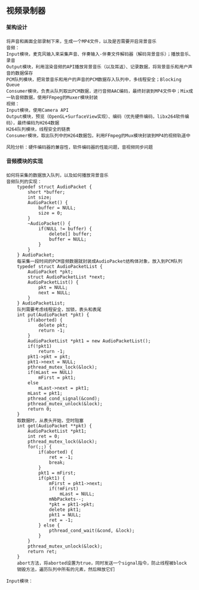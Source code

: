 
## 视频录制器

#### 架构设计

    将声音和画面全部录制下来，生成一个MP4文件，以及是否需要开启背景音乐
    音频：
    Input模块，麦克风输入来采集声音、伴奏输入-伴奏文件解码器（解码背景音乐）；播放音乐、录音
    Output模块，利用渲染音频的API播放背景音乐（以及耳返）、记录数据，将背景音乐和用户声音的数据保存
    PCM队列模块，把背景音乐和用户的声音的PCM数据存入队列中，多线程安全；Blocking Queue
    Consumer模块，负责从队列取出PCM数据，进行音频AAC编码，最终封装到MP4文件中；Mix成一轨音频数据，使用FFmpeg的Muxer模块封装
    视频：
    Input模块，使用Camera API
    Output模块，预览（OpenGL+SurfaceView实现）、编码（优先硬件编码，libx264软件编码），最终编码为H264数据
    H264队列模块，线程安全的链表
    Consumer模块，取出队列中的H264数据包，利用FFmpeg的Mux模块封装到MP4的视频轨道中

    风险分析：硬件编码器的兼容性，软件编码器的性能问题，音视频同步问题

#### 音频模块的实现

    如何将采集的数据放入队列，以及如何播放背景音乐
    音频队列的实现：
        typedef struct AudioPacket {
            short *buffer;
            int size;
            AudioPacket() {
                buffer = NULL;
                size = 0;
            }
            ~AudioPacket() {
                if(NULL != buffer) {
                    delete[] buffer;
                    buffer = NULL;
                }
            }
        } AudioPacket;
        每采集一段时间的PCM音频数据就封装成AudioPacket结构体对象，放入到PCM队列
        typedef struct AudioPacketList {
            AudioPacket *pkt;
            struct AudioPacketList *next;
            AudioPacketList() {
                pkt = NULL;
                next = NULL;
            }
        } AudioPacketList;
        队列需要考虑线程安全，加锁，表头和表尾
        int put(AudioPacket *pkt) {
            if(aborted) {
                delete pkt;
                return -1;
            }
            AudioPacketList *pkt1 = new AudioPacketList();
            if(!pkt1)
                return -1;
            pkt1->pkt = pkt;
            pkt1->next = NULL;
            pthread_mutex_lock(&lock);
            if(mLast == NULL)
                mFirst = pkt1;
            else
                mLast->next = pkt1;
            mLast = pkt1;
            pthread_cond_signal(&cond);
            pthread_mutex_unlock(&lock);
            return 0;
        }
        取数据时，从表头开始，空时阻塞
        int get(AudioPacket **pkt) {
            AudioPacketList *pkt1;
            int ret = 0;
            pthread_mutex_lock(&lock);
            for(;;) {
                if(aborted) {
                    ret = -1;
                    break;
                }
                pkt1 = mFirst;
                if(pkt1) {
                    mFirst = pkt1->next;
                    if(!mFirst)
                        mLast = NULL;
                    mNbPackets--;
                    *pkt = pkt1->pkt;
                    delete pkt1;
                    pkt1 = NULL;
                    ret = -1;
                } else {
                    pthread_cond_wait(&cond, &lock);
                }
            }
            pthread_mutex_unlock(&lock);
            return ret;
        }
        abort方法，将aborted设置为true，同时发送一个signal指令，防止线程被block
        销毁方法，遍历队列中所有的元素，然后释放它们

    Input模块：